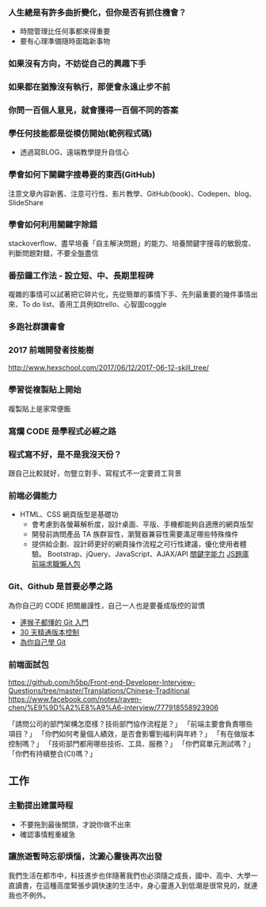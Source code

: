 
### 人生總是有許多曲折變化，但你是否有抓住機會？
- 時間管理比任何事都來得重要
- 要有心理準備隨時面臨新事物
### 如果沒有方向，不妨從自己的興趣下手
### 如果都在猶豫沒有執行，那便會永遠止步不前
### 你問一百個人意見，就會獲得一百個不同的答案
### 學任何技能都是從模仿開始(範例程式碼)
- 透過寫BLOG、遠端教學提升自信心
### 學會如何下關鍵字搜尋要的東西(GitHub)
注意文章內容新舊、注意可行性、影片教學、GitHub(book)、Codepen、blog、 SlideShare 
### 學會如何利用關鍵字除錯
stackoverflow、盡早培養「自主解決問題」的能力、培養關鍵字搜尋的敏銳度、判斷問題對錯，不要全盤盡信
### 番茄鐘工作法 - 設立短、中、長期里程碑
複雜的事情可以試著把它碎片化，先從簡單的事情下手、先列最重要的幾件事情出來、To do list、善用工具例如trello、心智圖coggle
### 多跑社群讀書會
### 2017 前端開發者技能樹
http://www.hexschool.com/2017/06/12/2017-06-12-skill_tree/
### 學習從複製貼上開始
複製貼上是家常便飯
### 寫爛 CODE 是學程式必經之路
### 程式寫不好，是不是我沒天份？
跟自己比較就好，勿豎立對手、寫程式不一定要資工背景
### 前端必備能力
- HTML、CSS 網頁版型是基礎功
  - 會考慮到各螢幕解析度，設計桌面、平版、手機都能夠自適應的網頁版型
  - 開發前詢問產品 TA 族群習性，瀏覽器兼容性需要滿足哪些特殊條件
  - 提供給企劃、設計師更好的網頁操作流程之可行性建議，優化使用者體驗。
Bootstrap、jQuery、JavaScript、AJAX/API
[關鍵字能力](https://www.facebook.com/hexschool/photos/a.610345345781449.1073741828.608977889251528/671392703010046/?type=3&theater)
[JS題庫](https://docs.google.com/forms/d/e/1FAIpQLSeBrQ9NspE3_6MCk2Fi0rMfu3baVcnNrPIEhvKz5ZsB3pwnNw/viewform?c=0&w=1)
[前端求職懶人包](https://quip.com/D59vAxcgG8Qc)
### Git、Github 是首要必學之路
為你自己的 CODE 把關嚴謹性，自己一人也是要養成版控的習慣
- [連猴子都懂的 Git 入門](https://backlog.com/git-tutorial/tw/)
- [30 天精通版本控制](https://github.com/doggy8088/Learn-Git-in-30-days)
- [為你自己學 Git](https://gitbook.tw/?utm_source=hexschool&utm_campaign=IT)
### 前端面試包
https://github.com/h5bp/Front-end-Developer-Interview-Questions/tree/master/Translations/Chinese-Traditional
https://www.facebook.com/notes/raven-chen/%E9%9D%A2%E8%A9%A6-interview/777918558923906

「請問公司的部門架構怎麼樣？技術部門協作流程是？」
「前端主要會負責哪些項目？」
「你們如何考量個人績效，是否會影響到福利與年終？」
「有在做版本控制嗎？」
「技術部門都用哪些技術、工具、服務？」
「你們寫單元測試嗎？」
「你們有持續整合(CI)嗎？」


## 工作 
### 主動提出建置時程
- 不要拖到最後關頭，才說你做不出來
- 確認事情輕重緩急
### 讓旅遊暫時忘卻煩惱，沈澱心靈後再次出發
我們生活在都市中，科技進步也伴隨著我們也必須隨之成長，國中、高中、大學一直讀書，在這種高度緊張步調快速的生活中，身心靈進入到低潮是很常見的，就連我也不例外。
### 
### 
### 
### 
### 
### 
### 
### 
### 
### 
